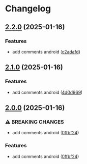 # Changelog

## [2.2.0](https://github.com/1abhishekpandey/abhishek-kotlin/compare/v2.1.0...v2.2.0) (2025-01-16)

### Features

* add comments android ([c2adafd](https://github.com/1abhishekpandey/abhishek-kotlin/commit/c2adafd))


## [2.1.0](https://github.com/1abhishekpandey/abhishek-kotlin/compare/v2.0.0...v2.1.0) (2025-01-16)

### Features

* add comments android ([4d0d969](https://github.com/1abhishekpandey/abhishek-kotlin/commit/4d0d969))


## [2.0.0](https://github.com/1abhishekpandey/abhishek-kotlin/compare/v1.0.0...v2.0.0) (2025-01-16)

### ⚠ BREAKING CHANGES

* add comments android ([0ffbf24](https://github.com/1abhishekpandey/abhishek-kotlin/commit/0ffbf24))

### Features

* add comments android ([0ffbf24](https://github.com/1abhishekpandey/abhishek-kotlin/commit/0ffbf24))


